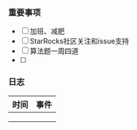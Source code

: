 ### 重要事项

- [ ] 加班、减肥
- [ ] StarRocks社区关注和issue支持
- [ ] 算法题一周四道
- [ ] 






### 日志

| 时间 | 事件 |
| ---- | ---- |
|      |      |
|      |      |
|      |      |



